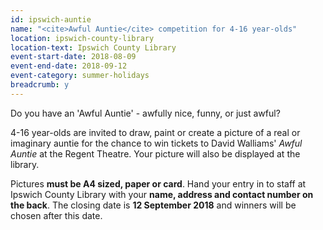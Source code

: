 ```yaml
---
id: ipswich-auntie
name: "<cite>Awful Auntie</cite> competition for 4-16 year-olds"
location: ipswich-county-library
location-text: Ipswich County Library
event-start-date: 2018-08-09
event-end-date: 2018-09-12
event-category: summer-holidays
breadcrumb: y
---
```


Do you have an 'Awful Auntie' - awfully nice, funny, or just awful?

4-16 year-olds are invited to draw, paint or create a picture of a real or imaginary auntie for the chance to win tickets to David Walliams' <cite>Awful Auntie</cite> at the Regent Theatre. Your picture will also be displayed at the library.

Pictures **must be A4 sized, paper or card**. Hand your entry in to staff at Ipswich County Library with your **name, address and contact number on the back**. The closing date is **12 September 2018** and winners will be chosen after this date.
